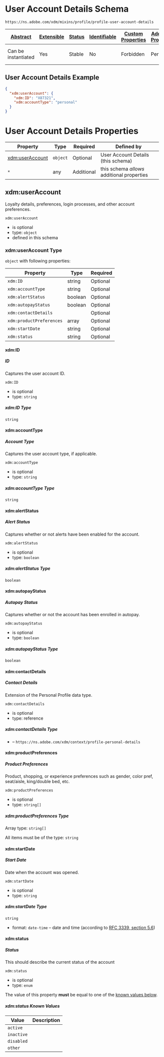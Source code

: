 
# User Account Details Schema

```
https://ns.adobe.com/xdm/mixins/profile/profile-user-account-details
```



| [Abstract](../../../abstract.md) | [Extensible](../../../extensions.md) | [Status](../../../status.md) | [Identifiable](../../../id.md) | [Custom Properties](../../../extensions.md) | [Additional Properties](../../../extensions.md) | Defined In |
|----------------------------------|--------------------------------------|------------------------------|--------------------------------|---------------------------------------------|-------------------------------------------------|------------|
| Can be instantiated | Yes | Stable | No | Forbidden | Permitted | [fieldgroups/profile/profile-user-account-details.schema.json](fieldgroups/profile/profile-user-account-details.schema.json) |

## User Account Details Example
```json
{
  "xdm:userAccount": {
    "xdm:ID": "X87321",
    "xdm:accountType": "personal"
  }
}
```

# User Account Details Properties

| Property | Type | Required | Defined by |
|----------|------|----------|------------|
| [xdm:userAccount](#xdmuseraccount) | `object` | Optional | User Account Details (this schema) |
| `*` | any | Additional | this schema *allows* additional properties |

## xdm:userAccount

Loyalty details, preferences, login processes, and other account preferences.

`xdm:userAccount`
* is optional
* type: `object`
* defined in this schema

### xdm:userAccount Type


`object` with following properties:


| Property | Type | Required |
|----------|------|----------|
| `xdm:ID`| string | Optional |
| `xdm:accountType`| string | Optional |
| `xdm:alertStatus`| boolean | Optional |
| `xdm:autopayStatus`| boolean | Optional |
| `xdm:contactDetails`|  | Optional |
| `xdm:productPreferences`| array | Optional |
| `xdm:startDate`| string | Optional |
| `xdm:status`| string | Optional |



#### xdm:ID
##### ID

Captures the user account ID.

`xdm:ID`
* is optional
* type: `string`

##### xdm:ID Type


`string`








#### xdm:accountType
##### Account Type

Captures the user account type, if applicable.

`xdm:accountType`
* is optional
* type: `string`

##### xdm:accountType Type


`string`








#### xdm:alertStatus
##### Alert Status

Captures whether or not alerts have been enabled for the account.

`xdm:alertStatus`
* is optional
* type: `boolean`

##### xdm:alertStatus Type


`boolean`







#### xdm:autopayStatus
##### Autopay Status

Captures whether or not the account has been enrolled in autopay.

`xdm:autopayStatus`
* is optional
* type: `boolean`

##### xdm:autopayStatus Type


`boolean`







#### xdm:contactDetails
##### Contact Details

Extension of the Personal Profile data type.

`xdm:contactDetails`
* is optional
* type: reference

##### xdm:contactDetails Type


* []() – `https://ns.adobe.com/xdm/context/profile-personal-details`







#### xdm:productPreferences
##### Product Preferences

Product, shopping, or experience preferences such as gender, color pref, seat/aisle, king/double bed, etc.

`xdm:productPreferences`
* is optional
* type: `string[]`


##### xdm:productPreferences Type


Array type: `string[]`

All items must be of the type:
`string`











#### xdm:startDate
##### Start Date

Date when the account was opened.

`xdm:startDate`
* is optional
* type: `string`

##### xdm:startDate Type


`string`
* format: `date-time` – date and time (according to [RFC 3339, section 5.6](http://tools.ietf.org/html/rfc3339))








#### xdm:status
##### Status

This should describe the current status of the account

`xdm:status`
* is optional
* type: `enum`

The value of this property **must** be equal to one of the [known values below](#xdmuseraccount-known-values).

##### xdm:status Known Values
| Value | Description |
|-------|-------------|
| `active` |  |
| `inactive` |  |
| `disabled` |  |
| `other` |  |








